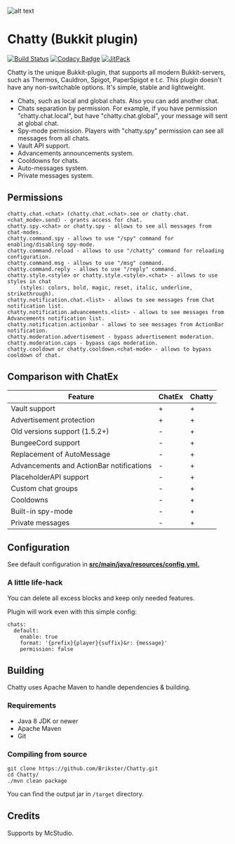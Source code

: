 ![alt text](https://i.imgur.com/8D5JcGn.png "Chatty")

# Chatty (Bukkit plugin)

[![Build Status](https://travis-ci.org/Brikster/Chatty.svg?branch=master)](https://travis-ci.org/Brikster/Chatty)
[![Codacy Badge](https://api.codacy.com/project/badge/Grade/8463f0bb652842d4a5676ce4fd54f65c)](https://www.codacy.com/manual/Brikster/Chatty?utm_source=github.com&amp;utm_medium=referral&amp;utm_content=MrBrikster/Chatty&amp;utm_campaign=Badge_Grade)
[![JitPack](https://jitpack.io/v/Brikster/Chatty.svg)](https://jitpack.io/#Brikster/Chatty)

Chatty is the unique Bukkit-plugin, that supports all modern Bukkit-servers, such as Thermos, Cauldron, Spigot, PaperSpigot e t.c. This plugin doesn't have any non-switchable options. It's simple, stable and lightweight.

-   Chats, such as local and global chats. Also you can add another chat.
-   Chats separation by permission. For example, if you have permission "chatty.chat.local", but have "chatty.chat.global", your message will sent at global chat.
-   Spy-mode permission. Players with "chatty.spy" permission can see all messages from all chats.
-   Vault API support.
-   Advancements announcements system.
-   Cooldowns for chats.
-   Auto-messages system.
-   Private messages system.

## Permissions

    chatty.chat.<chat> (chatty.chat.<chat>.see or chatty.chat.<chat_mode>.send) - grants access for chat.
    chatty.spy.<chat> or chatty.spy - allows to see all messages from chat-modes.
    chatty.command.spy - allows to use "/spy" command for enabling/disabling spy-mode.
    chatty.command.reload - allows to use "/chatty" command for reloading configuration.
    chatty.command.msg - allows to use "/msg" command.
    chatty.command.reply - allows to use "/reply" command.
    chatty.style.<style> or chatty.style.<style>.<chat> - allows to use styles in chat
        (styles: colors, bold, magic, reset, italic, underline, strikethrough).
    chatty.notification.chat.<list> - allows to see messages from Chat notification list.
    chatty.notification.advancements.<list> - allows to see messages from Advancements notification list.
    chatty.notification.actionbar - allows to see messages from ActionBar notification.
    chatty.moderation.advertisement - bypass advertisement moderation.
    chatty.moderation.caps - bypass caps moderation.
    chatty.cooldown or chatty.cooldown.<chat-mode> - allows to bypass cooldown of chat.

## Comparison with ChatEx

| Feature                                  | ChatEx | Chatty |
| ---------------------------------------- | ------ | ------ |
| Vault support                            | +      | +      |
| Advertisement protection                 | +      | +      |
| Old versions support (1.5.2+)            | -      | +      |
| BungeeCord support                       | -      | +      |
| Replacement of AutoMessage               | -      | +      |
| Advancements and ActionBar notifications | -      | +      |
| PlaceholderAPI support                   | -      | +      |
| Custom chat groups                       | -      | +      |
| Cooldowns                                | -      | +      |
| Built-in spy-mode                        | -      | +      |
| Private messages                         | -      | +      |

## Configuration

See default configuration in <b><u>src/main/java/resources/config.yml.</u></b>

### A little life-hack

You can delete all excess blocks and keep only needed features.

Plugin will work even with this simple config:

    chats:
      default:
        enable: true
        format: '{prefix}{player}{suffix}&r: {message}'
        permission: false

## Building

Chatty uses Apache Maven to handle dependencies & building.

### Requirements

-   Java 8 JDK or newer
-   Apache Maven
-   Git

### Compiling from source

```shell script
git clone https://github.com/Brikster/Chatty.git
cd Chatty/
./mvn clean package
```

You can find the output jar in `/target` directory.

## Credits

Supports by McStudio.
